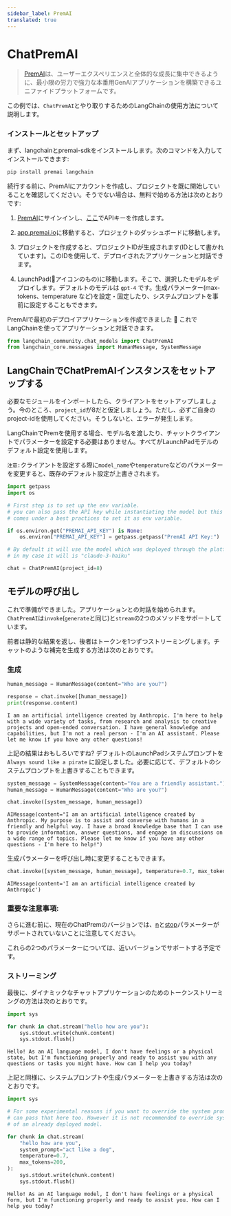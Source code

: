 ```yaml
---
sidebar_label: PremAI
translated: true
---
```


# ChatPremAI

>[PremAI](https://app.premai.io)は、ユーザーエクスペリエンスと全体的な成長に集中できるように、最小限の労力で強力な本番用GenAIアプリケーションを構築できるユニファイドプラットフォームです。

この例では、`ChatPremAI`とやり取りするためのLangChainの使用方法について説明します。

### インストールとセットアップ

まず、langchainとpremai-sdkをインストールします。次のコマンドを入力してインストールできます:

```bash
pip install premai langchain
```

続行する前に、PremAIにアカウントを作成し、プロジェクトを既に開始していることを確認してください。そうでない場合は、無料で始める方法は次のとおりです:

1. [PremAI](https://app.premai.io/accounts/login/)にサインインし、[ここ](https://app.premai.io/api_keys/)でAPIキーを作成します。

2. [app.premai.io](https://app.premai.io)に移動すると、プロジェクトのダッシュボードに移動します。

3. プロジェクトを作成すると、プロジェクトIDが生成されます(IDとして書かれています)。このIDを使用して、デプロイされたアプリケーションと対話できます。

4. LaunchPad(🚀アイコンのもの)に移動します。そこで、選択したモデルをデプロイします。デフォルトのモデルは `gpt-4` です。生成パラメーター(max-tokens、temperature など)を設定・固定したり、システムプロンプトを事前に設定することもできます。

PremAIで最初のデプロイアプリケーションを作成できました 🎉 これでLangChainを使ってアプリケーションと対話できます。

```python
from langchain_community.chat_models import ChatPremAI
from langchain_core.messages import HumanMessage, SystemMessage
```

## LangChainでChatPremAIインスタンスをセットアップする

必要なモジュールをインポートしたら、クライアントをセットアップしましょう。今のところ、`project_id`が8だと仮定しましょう。ただし、必ずご自身のproject-idを使用してください。そうしないと、エラーが発生します。

LangChainでPremを使用する場合、モデル名を渡したり、チャットクライアントでパラメーターを設定する必要はありません。すべてがLaunchPadモデルのデフォルト設定を使用します。

`注意:`クライアントを設定する際に`model_name`や`temperature`などのパラメーターを変更すると、既存のデフォルト設定が上書きされます。

```python
import getpass
import os

# First step is to set up the env variable.
# you can also pass the API key while instantiating the model but this
# comes under a best practices to set it as env variable.

if os.environ.get("PREMAI_API_KEY") is None:
    os.environ["PREMAI_API_KEY"] = getpass.getpass("PremAI API Key:")
```

```python
# By default it will use the model which was deployed through the platform
# in my case it will is "claude-3-haiku"

chat = ChatPremAI(project_id=8)
```

## モデルの呼び出し

これで準備ができました。アプリケーションとの対話を始められます。`ChatPremAI`は`invoke`(`generate`と同じ)と`stream`の2つのメソッドをサポートしています。

前者は静的な結果を返し、後者はトークンを1つずつストリーミングします。チャットのような補完を生成する方法は次のとおりです。

### 生成

```python
human_message = HumanMessage(content="Who are you?")

response = chat.invoke([human_message])
print(response.content)
```

```output
I am an artificial intelligence created by Anthropic. I'm here to help with a wide variety of tasks, from research and analysis to creative projects and open-ended conversation. I have general knowledge and capabilities, but I'm not a real person - I'm an AI assistant. Please let me know if you have any other questions!
```

上記の結果はおもしろいですね? デフォルトのLaunchPadシステムプロンプトを `Always sound like a pirate` に設定しました。必要に応じて、デフォルトのシステムプロンプトを上書きすることもできます。

```python
system_message = SystemMessage(content="You are a friendly assistant.")
human_message = HumanMessage(content="Who are you?")

chat.invoke([system_message, human_message])
```

```output
AIMessage(content="I am an artificial intelligence created by Anthropic. My purpose is to assist and converse with humans in a friendly and helpful way. I have a broad knowledge base that I can use to provide information, answer questions, and engage in discussions on a wide range of topics. Please let me know if you have any other questions - I'm here to help!")
```

生成パラメーターを呼び出し時に変更することもできます。

```python
chat.invoke([system_message, human_message], temperature=0.7, max_tokens=10, top_p=0.95)
```

```output
AIMessage(content='I am an artificial intelligence created by Anthropic')
```

### 重要な注意事項:

さらに進む前に、現在のChatPremのバージョンでは、[n](https://platform.openai.com/docs/api-reference/chat/create#chat-create-n)と[stop](https://platform.openai.com/docs/api-reference/chat/create#chat-create-stop)パラメーターがサポートされていないことに注意してください。

これらの2つのパラメーターについては、近いバージョンでサポートする予定です。

### ストリーミング

最後に、ダイナミックなチャットアプリケーションのためのトークンストリーミングの方法は次のとおりです。

```python
import sys

for chunk in chat.stream("hello how are you"):
    sys.stdout.write(chunk.content)
    sys.stdout.flush()
```

```output
Hello! As an AI language model, I don't have feelings or a physical state, but I'm functioning properly and ready to assist you with any questions or tasks you might have. How can I help you today?
```

上記と同様に、システムプロンプトや生成パラメーターを上書きする方法は次のとおりです。

```python
import sys

# For some experimental reasons if you want to override the system prompt then you
# can pass that here too. However it is not recommended to override system prompt
# of an already deployed model.

for chunk in chat.stream(
    "hello how are you",
    system_prompt="act like a dog",
    temperature=0.7,
    max_tokens=200,
):
    sys.stdout.write(chunk.content)
    sys.stdout.flush()
```

```output
Hello! As an AI language model, I don't have feelings or a physical form, but I'm functioning properly and ready to assist you. How can I help you today?
```
